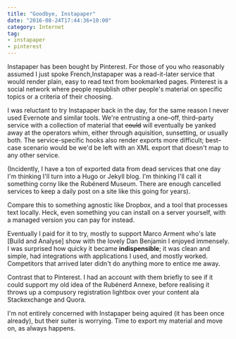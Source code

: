 ```yaml
---
title: "Goodbye, Instapaper"
date: "2016-08-24T17:44:36+10:00"
category: Internet
tag:
- instapaper
- pinterest
---
```

Instapaper has been bought by Pinterest. For those of you who reasonably assumed I just spoke French,Instapaper was a read-it-later service that would render plain, easy to read text from bookmarked pages. Pinterest is a social network where people republish other people's material on specific topics or a criteria of their choosing.

I was reluctant to try Instapaper back in the day, for the same reason I never used Evernote and similar tools. We're entrusting a one–off, third–party service with a collection of material that <del>could</del> will eventually be yanked away at the operators whim, either through aquisition, sunsetting, or usually both. The service-specific hooks also render exports more difficult; best–case scenario would be we'd be left with an XML export that doesn't map to any other service.

(Incidently, I have a ton of exported data from dead services that one day I'm thinking I'll turn into a Hugo or Jekyll blog. I'm thinking I'll call it something corny like the Rubénerd Museum. There are enough cancelled services to keep a daily post on a site like this going for years).

Compare this to something agnostic like Dropbox, and a tool that processes text locally. Heck, even something you can install on a server yourself, with a managed version you can pay for instead. 

Eventually I paid for it to try, mostly to support Marco Arment who's late [Build and Analyse] show with the lovely Dan Benjamin I enjoyed immensely. I was surprised how quicky it became **indispensible**; it was clean and simple, had integrations with applications I used, and mostly worked. Competitors that arrived later didn't do anything more to entice me away.

Contrast that to Pinterest. I had an account with them briefly to see if it could support my old idea of the Rubénerd Annexe, before realising it throws up a compusory registration lightbox over your content ala Stackexchange and Quora.

I'm not entirely concerned with Instapaper being aquired (it has been once already), but their suiter is worrying. Time to export my material and move on, as always happens.

